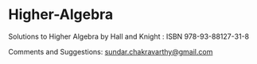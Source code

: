 # Higher-Algebra
Solutions to Higher Algebra by Hall and Knight : ISBN 978-93-88127-31-8

Comments and Suggestions: 
sundar.chakravarthy@gmail.com
